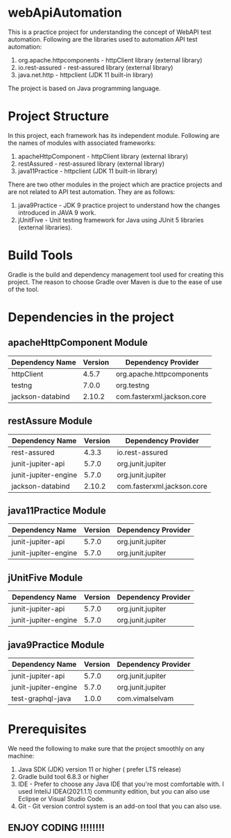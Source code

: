 # webApiAutomation

This is a practice project for understanding the concept of WebAPI test automation. Following are the libraries used to automation API test automation:
1. org.apache.httpcomponents - httpClient library (external library)
2. io.rest-assured - rest-assured library (external library)
3. java.net.http - httpclient (JDK 11 built-in library)

The project is based on Java programming language.

# Project Structure

In this project, each framework has its independent module. Following are the names of modules with associated frameworks:
1. apacheHttpComponent - httpClient library (external library)
2. restAssured - rest-assured library (external library)
3. java11Practice - httpclient (JDK 11 built-in library)

There are two other modules in the project which are practice projects and are not related to API test automation. They are as follows:
1. java9Practice - JDK 9 practice project to understand how the changes introduced in JAVA 9 work.
2. jUnitFive - Unit testing framework for Java using JUnit 5 libraries (external libraries).

# Build Tools

Gradle is the build and dependency management tool used for creating this project. The reason to choose Gradle over Maven is due to the ease of use of the tool.

# Dependencies in the project

## apacheHttpComponent Module
| Dependency Name  | Version | Dependency Provider |
| ------------- | ------------- | ------------ |
| httpClient  | 4.5.7  | org.apache.httpcomponents |
| testng  | 7.0.0  | org.testng |
| jackson-databind  | 2.10.2 | com.fasterxml.jackson.core |

## restAssure Module
| Dependency Name  | Version | Dependency Provider |
| ------------- | ------------- | ------------ |
| rest-assured  | 4.3.3  | io.rest-assured |
| junit-jupiter-api  | 5.7.0  | org.junit.jupiter|
| junit-jupiter-engine  | 5.7.0  | org.junit.jupiter |
| jackson-databind  | 2.10.2 | com.fasterxml.jackson.core |

## java11Practice Module
| Dependency Name  | Version | Dependency Provider |
| ------------- | ------------- | ------------ |
| junit-jupiter-api  | 5.7.0  | org.junit.jupiter|
| junit-jupiter-engine  | 5.7.0  | org.junit.jupiter |

## jUnitFive Module
| Dependency Name  | Version | Dependency Provider |
| ------------- | ------------- | ------------ |
| junit-jupiter-api  | 5.7.0  | org.junit.jupiter|
| junit-jupiter-engine  | 5.7.0  | org.junit.jupiter |

## java9Practice Module
| Dependency Name  | Version | Dependency Provider |
| ------------- | ------------- | ------------ |
| junit-jupiter-api  | 5.7.0  | org.junit.jupiter|
| junit-jupiter-engine  | 5.7.0  | org.junit.jupiter |
| test-graphql-java  | 1.0.0  | com.vimalselvam |

# Prerequisites
We need the following to make sure that the project smoothly on any machine:
1. Java SDK (JDK) version 11 or higher ( prefer LTS release)
2. Gradle build tool 6.8.3 or higher
3. IDE - Prefer to choose any Java IDE that you're most comfortable with. I used InteliJ IDEA(2021.1.1) community edition, but you can also use Eclipse or Visual Studio Code.
4. Git - Git version control system is an add-on tool that you can also use.

## ENJOY CODING !!!!!!!!
